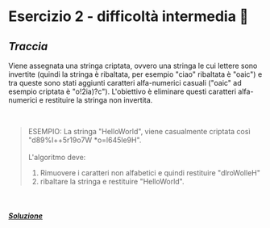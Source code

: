 # Esercizio 2 - difficoltà intermedia 📒

## ***Traccia***
Viene assegnata una stringa criptata, ovvero una stringa le cui lettere sono invertite (quindi la stringa è ribaltata, per esempio "ciao" ribaltata è "oaic") e tra queste sono stati aggiunti caratteri alfa-numerici casuali ("oaic" ad esempio criptata è "o!2ia)?c").
L'obiettivo è eliminare questi caratteri alfa-numerici e restituire la stringa non invertita.

<br>

>ESEMPIO:
>La stringa "HelloWorld", viene casualmente criptata così "d89%l++5r19o7W *o=l645le9H". <br> <br>
L'algoritmo deve:
>1. Rimuovere i caratteri non alfabetici e quindi restituire "dlroWolleH"
>2. ribaltare la stringa e restituire "HelloWorld".

<br>

##### ***[Soluzione](./2-soluzione/ "soluzione-esercizio")***